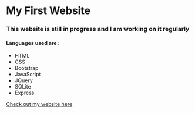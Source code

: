 # My First Website 


### This website is still in progress and I am working on it regularly


#### Languages used are :

- HTML
- CSS
- Bootstrap
- JavaScript
- JQuery
- SQLite
- Express

[Check out my website here](https://glacial-hollows-87936.herokuapp.com)


